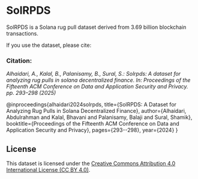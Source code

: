 # SolRPDS

SolRPDS is a Solana rug pull dataset derived from 3.69 billion blockchain transactions.

If you use the dataset, please cite: 

### Citation:


_Alhaidari, A., Kalal, B., Palanisamy, B., Sural, S.: Solrpds: A dataset for analyzing rug pulls in solana decentralized finance. In: Proceedings of the Fifteenth ACM Conference on Data and Application Security and Privacy. pp. 293–298 (2025)_



@inproceedings{alhaidari2024solrpds,
  title={SolRPDS: A Dataset for Analyzing Rug Pulls in Solana Decentralized Finance},
  author={Alhaidari, Abdulrahman and Kalal, Bhavani and Palanisamy, Balaji and Sural, Shamik},
  booktitle={Proceedings of the Fifteenth ACM Conference on Data and Application Security and Privacy},
  pages={293--298},
  year={2024}
}


## License
This dataset is licensed under the [Creative Commons Attribution 4.0 International License (CC BY 4.0)](https://creativecommons.org/licenses/by/4.0/).  
